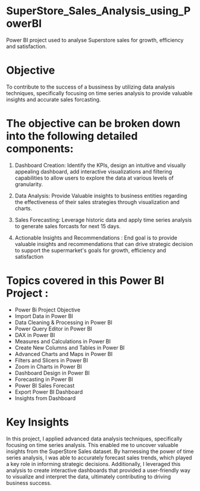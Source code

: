 # SuperStore_Sales_Analysis_using_PowerBI
Power BI project used to analyse Superstore sales for growth, efficiency and satisfaction.

# Objective
To contribute to the success of a bussiness by utilizing data analysis techniques, specifically focusing on time series analysis to provide valuable insights and accurate sales forcasting.

# The objective can be broken down into the following detailed components:

1. Dashboard Creation: Identify the KPIs, design an intuitive and visually appealing dashboard, add interactive visualizations and filtering capabilities to allow users to explore the data at various levels of granularity.

2. Data Analysis: Provide Valuable insights to business entities regarding the effectiveness of their sales strategies through visualization and charts.

3. Sales Forecasting: Leverage historic data and apply time series analysis to generate sales forcasts for next 15 days.

4. Actionable Insights and Recommendations : End goal is to provide valuable insights and recommendations that can drive strategic decision to support the supermarket's goals for growth, efficiency and satisfaction

# Topics covered in this Power BI Project : 

- Power Bi Project Objective
- Import Data in Power BI
- Data Cleaning & Processing in Power BI
- Power Query Editor in Power BI
- DAX in Power BI
- Measures and Calculations in Power BI
- Create New Columns and Tables in Power BI
- Advanced Charts and Maps in Power BI
- Filters and Slicers in Power BI
- Zoom in Charts in Power BI
- Dashboard Design in Power BI 
- Forecasting in Power BI
- Power BI Sales Forecast
- Export Power BI Dashboard
- Insights from Dashboard

# Key Insights
In this project, I applied advanced data analysis techniques, specifically focusing on time series analysis. This enabled me to uncover valuable insights from the SuperStore Sales dataset. By harnessing the power of time series analysis, I was able to accurately forecast sales trends, which played a key role in informing strategic decisions. Additionally, I leveraged this analysis to create interactive dashboards that provided a user-friendly way to visualize and interpret the data, ultimately contributing to driving business success.
